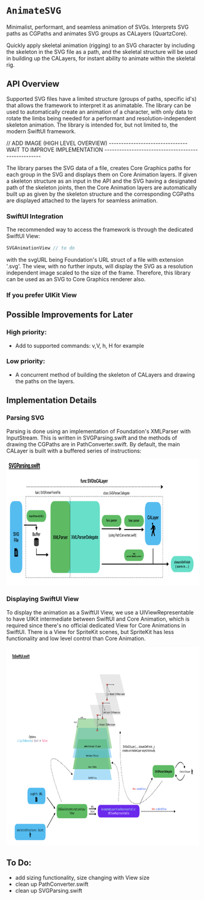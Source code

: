 # ``AnimateSVG``

Minimalist, performant, and seamless animation of SVGs. Interprets SVG paths as CGPaths and animates SVG groups as CALayers (QuartzCore).

Quickly apply skeletal animation (rigging) to an SVG character by including the skeleton in the SVG file as a path, and the skeletal structure will be used in building up the CALayers, for instant ability to animate within the skeletal rig.

## API Overview

Supported SVG files have a limited structure (groups of paths, specific id's) that allows the framework to interpret it as animatable. The library can be used to automatically create an animation of a character, with only data to rotate the limbs being needed for a performant and resolution-independent skeleton animation. The library is intended for, but not limited to, the modern SwiftUI framework.

// ADD IMAGE (HIGH LEVEL OVERVIEW) --------------------------------WAIT TO IMPROVE IMPLEMENTATION ----------------------------------------------------

The library parses the SVG data of a file, creates Core Graphics paths for each group in the SVG and displays them on Core Animation layers. If given a skeleton structure as an input in the API and the SVG having a designated path of the skeleton joints, then the Core Animation layers are automatically built up as given by the skeleton structure and the corresponding CGPaths are displayed attached to the layers for seamless animation.

### SwiftUI Integration

The recommended way to access the framework is through the dedicated SwiftUI View:

```Swift
SVGAnimationView // to do
```

with the svgURL being Foundation's URL struct of a file with extension '.svg'. The view, with no further inputs, will display the SVG as a resolution independent image scaled to the size of the frame. Therefore, this library can be used as an SVG to Core Graphics renderer also.

### If you prefer UIKit View

## Possible Improvements for Later

### High priority:

- Add to supported commands: v,V, h, H for example

### Low priority:

- A concurrent method of building the skeleton of CALayers and drawing the paths on the layers.

## Implementation Details

### Parsing SVG

Parsing is done using an implementation of Foundation's XMLParser with InputStream. This is written in SVGParsing.swift and the methods of drawing the CGPaths are in PathConverter.swift. By default, the main CALayer is built with a buffered series of instructions:

<img src="Resources/SVGParsing.swift.png" width="900" height="330">

### Displaying SwiftUI View

To display the animation as a SwiftUI View, we use a UIViewRepresentable to have UIKit intermediate between SwiftUI and Core Animation, which is required since there's no official dedicated View for Core Animations in SwiftUI. There is a View for SpriteKit scenes, but SpriteKit has less functionality and low level control than Core Animation.

<img src="Resources/ToSwiftUI.swift.png" width="910" height="520">

## To Do:

- add sizing functionality, size changing with View size
- clean up PathConverter.swift
- clean up SVGParsing.swift
